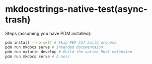 # mkdocstrings-native-test(async-trash)

Steps (assuming you have PDM installed):

```sh
pdm install --no-self # Skip PEP 517 build process
pdm run mkdocs serve # Intended documentaion
pdm run maturin develop # Build the native Rust extension
pdm run mkdocs serve # A mess
```
